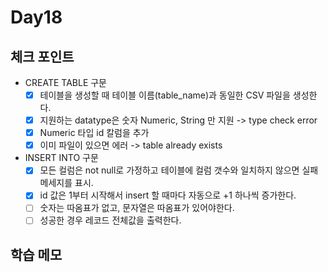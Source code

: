 # Day18

## 체크 포인트
- CREATE TABLE 구문
  - [x] 테이블을 생성할 때 테이블 이름(table_name)과 동일한 CSV 파일을 생성한다. 
  - [x] 지원하는 datatype은 숫자 Numeric, String 만 지원 -> type check error
  - [x] Numeric 타입 id 칼럼을 추가
  - [x] 이미 파일이 있으면 에러 -> table already exists 

- INSERT INTO 구문
  - [x] 모든 컬럼은 not null로 가정하고 테이블에 컬럼 갯수와 일치하지 않으면 실패메세지를 표시.
  - [x] id 값은 1부터 시작해서 insert 할 때마다 자동으로 +1 하나씩 증가한다.
  - [ ] 숫자는 따옴표가 없고, 문자열은 따옴표가 있어야한다.
  - [ ] 성공한 경우 레코드 전체값을 출력한다. 

## 학습 메모